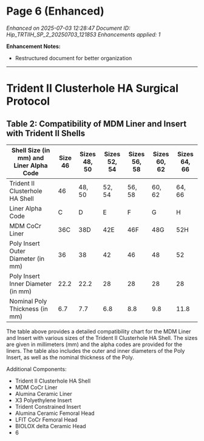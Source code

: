 # Page 6 (Enhanced)

*Enhanced on 2025-07-03 12:28:47*
*Document ID: Hip_TRTIIH_SP_2_20250703_121853*
*Enhancements applied: 1*

**Enhancement Notes:**
- Restructured document for better organization

---

# Trident II Clusterhole HA Surgical Protocol

## Table 2: Compatibility of MDM Liner and Insert with Trident II Shells

| Shell Size (in mm) and Liner Alpha Code | Size 46 | Sizes 48, 50 | Sizes 52, 54 | Sizes 56, 58 | Sizes 60, 62 | Sizes 64, 66 |
|-----------------------------------------|---------|--------------|--------------|--------------|--------------|--------------|
| Trident II Clusterhole HA Shell         | 46      | 48, 50       | 52, 54       | 56, 58       | 60, 62       | 64, 66       |
| Liner Alpha Code                        | C       | D            | E            | F            | G            | H            |
| MDM CoCr Liner                          | 36C     | 38D          | 42E          | 46F          | 48G          | 52H          |
| Poly Insert Outer Diameter (in mm)      | 36      | 38           | 42           | 46           | 48           | 52           |
| Poly Insert Inner Diameter (in mm)      | 22.2    | 22.2         | 28           | 28           | 28           | 28           |
| Nominal Poly Thickness (in mm)          | 6.7     | 7.7          | 6.8          | 8.8          | 9.8          | 11.8         |

The table above provides a detailed compatibility chart for the MDM Liner and Insert with various sizes of the Trident II Clusterhole HA Shell. The sizes are given in millimeters (mm) and the alpha codes are provided for the liners. The table also includes the outer and inner diameters of the Poly Insert, as well as the nominal thickness of the Poly.

Additional Components:
- Trident II Clusterhole HA Shell
- MDM CoCr Liner
- Alumina Ceramic Liner
- X3 Polyethylene Insert
- Trident Constrained Insert
- Alumina Ceramic Femoral Head
- LFIT CoCr Femoral Head
- BIOLOX delta Ceramic Head
- 6
